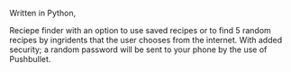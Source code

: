 Written in Python, 

Reciepe finder with an option to use saved recipes or to find 5 random recipes by ingridents that 
the user chooses from the internet. 
With added security; a random password will be sent to your phone by the use of Pushbullet.
